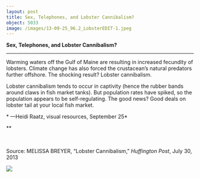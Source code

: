 ```yaml
---
layout: post
title: Sex, Telephones, and Lobster Cannibalism?
object: 5033
image: /images/13-09-25_96.2_LobsterEDIT-1.jpeg
---
```

**Sex, Telephones, and Lobster Cannibalism?**

****

Warming waters off the Gulf of Maine are resulting in increased fecundity of lobsters. Climate change has also forced the crustacean’s natural predators further offshore. The shocking result? Lobster cannibalism.

Lobster cannibalism tends to occur in captivity (hence the rubber bands around claws in fish market tanks). But population rates have spiked, so the population appears to be self-regulating. The good news? Good deals on lobster tail at your local fish market.

* —Heidi Raatz, visual resources, September 25*

**

 

Source: MELISSA BREYER, “Lobster Cannibalism,” *Huffington Post*, July 30, 2013 

![]({{siteurl.base}}/images/13-09-25_96.2_LobsterEDIT-1.jpeg)
